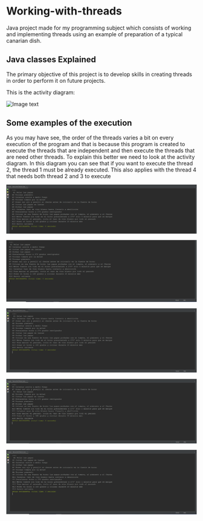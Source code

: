 # Working-with-threads
Java project made for my programming subject which consists of  working and implementing threads using an example of preparation of a typical canarian dish.

## Java classes Explained

The primary objective of this project is to develop skills in creating threads in order to perform it on future projects. 

This is the activity diagram:

![Image text]()

## Some examples of the execution

As you may have see, the order of the threads varies a bit on every execution of the program and that is because this program is created to execute the threads that are independent and then execute the threads that are need other threads.
To explain this better we need to look at the activity diagram. In this diagram you can see that if you want to execute the thread 2, the thread 1 must be already executed. 
This also applies with the thread 4 that needs both thread 2 and 3 to execute

![Image text](https://github.com/JohanSantanaGalvanJob/Working-with-threads/blob/master/README_IMAGES/POSIBILIDAD%201.PNG)

![Image text](https://github.com/JohanSantanaGalvanJob/Working-with-threads/blob/master/README_IMAGES/POSIBILIDAD%202.PNG)

![Image text](https://github.com/JohanSantanaGalvanJob/Working-with-threads/blob/master/README_IMAGES/POSIBILIDAD%203.PNG)

![Image text](https://github.com/JohanSantanaGalvanJob/Working-with-threads/blob/master/README_IMAGES/POSIBILIDAD%204.PNG)

![Image text](https://github.com/JohanSantanaGalvanJob/Working-with-threads/blob/master/README_IMAGES/5.PNG)


